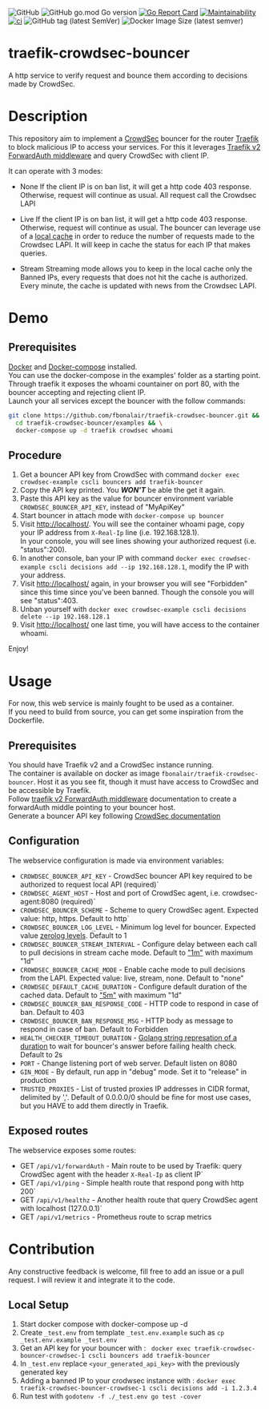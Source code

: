 ![GitHub](https://img.shields.io/github/license/fbonalair/traefik-crowdsec-bouncer)
![GitHub go.mod Go version](https://img.shields.io/github/go-mod/go-version/fbonalair/traefik-crowdsec-bouncer)
[![Go Report Card](https://goreportcard.com/badge/github.com/fbonalair/traefik-crowdsec-bouncer)](https://goreportcard.com/report/github.com/fbonalair/traefik-crowdsec-bouncer)
[![Maintainability](https://api.codeclimate.com/v1/badges/7177dce30f0abdf8bcbf/maintainability)](https://codeclimate.com/github/fbonalair/traefik-crowdsec-bouncer/maintainability)
[![ci](https://github.com/fbonalair/traefik-crowdsec-bouncer/actions/workflows/main.yml/badge.svg)](https://github.com/fbonalair/traefik-crowdsec-bouncer/actions/workflows/main.yml)
![GitHub tag (latest SemVer)](https://img.shields.io/github/v/tag/fbonalair/traefik-crowdsec-bouncer)
![Docker Image Size (latest semver)](https://img.shields.io/docker/image-size/fbonalair/traefik-crowdsec-bouncer)

# traefik-crowdsec-bouncer
A http service to verify request and bounce them according to decisions made by CrowdSec.

# Description
This repository aim to implement a [CrowdSec](https://doc.crowdsec.net/) bouncer for the router [Traefik](https://doc.traefik.io/traefik/) to block malicious IP to access your services.
For this it leverages [Traefik v2 ForwardAuth middleware](https://doc.traefik.io/traefik/middlewares/http/forwardauth/) and query CrowdSec with client IP.

It can operate with 3 modes:
- None
If the client IP is on ban list, it will get a http code 403 response. Otherwise, request will continue as usual.
All request call the Crowdsec LAPI

- Live
If the client IP is on ban list, it will get a http code 403 response. Otherwise, request will continue as usual.
The bouncer can leverage use of a [local cache](https://github.com/coocood/freecache) in order to reduce the number of requests made to the Crowdsec LAPI.
It will keep in cache the status for each IP that makes queries.

- Stream
Streaming mode allows you to keep in the local cache only the Banned IPs, every requests that does not hit the cache is authorized.
Every minute, the cache is updated with news from the Crowdsec LAPI.

# Demo
## Prerequisites 
[Docker](https://docs.docker.com/get-docker/) and [Docker-compose](https://docs.docker.com/compose/install/) installed.   
You can use the docker-compose in the examples' folder as a starting point.
Through traefik it exposes the whoami countainer on port 80, with the bouncer accepting and rejecting client IP.   
Launch your all services except the bouncer with the follow commands:
```bash
git clone https://github.com/fbonalair/traefik-crowdsec-bouncer.git && \
  cd traefik-crowdsec-bouncer/examples && \
  docker-compose up -d traefik crowdsec whoami 
```

## Procedure
1. Get a bouncer API key from CrowdSec with command `docker exec crowdsec-example cscli bouncers add traefik-bouncer`
2. Copy the API key printed. You **_WON'T_** be able the get it again.
3. Paste this API key as the value for bouncer environment variable `CROWDSEC_BOUNCER_API_KEY`, instead of "MyApiKey"
4. Start bouncer in attach mode with `docker-compose up bouncer`
5. Visit <http://localhost/>. You will see the container whoami page, copy your IP address from `X-Real-Ip` line (i.e. 192.168.128.1).  
In your console, you will see lines showing your authorized request (i.e. "status":200).
6. In another console, ban your IP with command `docker exec crowdsec-example cscli decisions add --ip 192.168.128.1`, modify the IP with your address.
7. Visit <http://localhost/> again, in your browser you will see "Forbidden" since this time since you've been banned.
Though the console you will see "status":403.
8. Unban yourself with `docker exec crowdsec-example cscli decisions delete --ip 192.168.128.1`
9. Visit <http://localhost/> one last time, you will have access to the container whoami.  

Enjoy!

# Usage
For now, this web service is mainly fought to be used as a container.   
If you need to build from source, you can get some inspiration from the Dockerfile.

## Prerequisites
You should have Traefik v2 and a CrowdSec instance running.   
The container is available on docker as image `fbonalair/traefik-crowdsec-bouncer`. Host it as you see fit, though it must have access to CrowdSec and be accessible by Traefik.   
Follow  [traefik v2 ForwardAuth middleware](https://doc.traefik.io/traefik/middlewares/http/forwardauth/) documentation to create a forwardAuth middle pointing to your bouncer host.   
Generate a bouncer API key following [CrowdSec documentation](https://doc.crowdsec.net/docs/cscli/cscli_bouncers_add)

## Configuration
The webservice configuration is made via environment variables:

* `CROWDSEC_BOUNCER_API_KEY`            - CrowdSec bouncer API key required to be authorized to request local API (required)`
* `CROWDSEC_AGENT_HOST`                 - Host and port of CrowdSec agent, i.e. crowdsec-agent:8080 (required)`
* `CROWDSEC_BOUNCER_SCHEME`             - Scheme to query CrowdSec agent. Expected value: http, https. Default to http`
* `CROWDSEC_BOUNCER_LOG_LEVEL`          - Minimum log level for bouncer. Expected value [zerolog levels](https://pkg.go.dev/github.com/rs/zerolog#readme-leveled-logging). Default to 1
* `CROWDSEC_BOUNCER_STREAM_INTERVAL`    - Configure delay between each call to pull decisions in stream cache mode. Default to ["1m"](https://pkg.go.dev/time#ParseDuration) with maximum "1d"
* `CROWDSEC_BOUNCER_CACHE_MODE`         - Enable cache mode to pull decisions from the LAPI.  Expected value: live, stream, none. Default to "none"
* `CROWDSEC_DEFAULT_CACHE_DURATION`     - Configure default duration of the cached data. Default to ["5m"](https://pkg.go.dev/time#ParseDuration) with maximum "1d"
* `CROWDSEC_BOUNCER_BAN_RESPONSE_CODE`  - HTTP code to respond in case of ban. Default to 403
* `CROWDSEC_BOUNCER_BAN_RESPONSE_MSG`   - HTTP body as message to respond in case of ban. Default to Forbidden
* `HEALTH_CHECKER_TIMEOUT_DURATION`     - [Golang string represation of a duration](https://pkg.go.dev/time#ParseDuration) to wait for bouncer's answer before failing health check. Default to 2s
* `PORT`                                - Change listening port of web server. Default listen on 8080
* `GIN_MODE`                            - By default, run app in "debug" mode. Set it to "release" in production
* `TRUSTED_PROXIES`                     - List of trusted proxies IP addresses in CIDR format, delimited by ','. Default of 0.0.0.0/0 should be fine for most use cases, but you HAVE to add them directly in Traefik. 

## Exposed routes
The webservice exposes some routes:

* GET `/api/v1/forwardAuth`             - Main route to be used by Traefik: query CrowdSec agent with the header `X-Real-Ip` as client IP`
* GET `/api/v1/ping`                    - Simple health route that respond pong with http 200`
* GET `/api/v1/healthz`                 - Another health route that query CrowdSec agent with localhost (127.0.0.1)`
* GET `/api/v1/metrics`                 - Prometheus route to scrap metrics

# Contribution
Any constructive feedback is welcome, fill free to add an issue or a pull request. I will review it and integrate it to the code.    

## Local Setup 
1. Start docker compose with docker-compose up -d 
2. Create `_test.env` from template `_test.env.example` such as `cp _test.env.example _test.env`
3. Get an API key for your bouncer with : ` docker exec traefik-crowdsec-bouncer-crowdsec-1 cscli bouncers add traefik-bouncer`
4. In `_test.env` replace `<your_generated_api_key>` with the previously generated key
5. Adding a banned IP to your crodwsec instance with : `docker exec traefik-crowdsec-bouncer-crowdsec-1 cscli decisions add -i 1.2.3.4`
6. Run test with `godotenv -f ./_test.env go test -cover`
